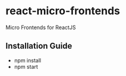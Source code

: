 # react-micro-frontends
Micro Frontends for ReactJS


## Installation Guide
- npm install
- npm start
